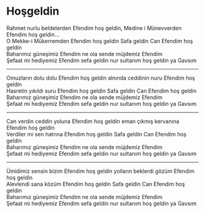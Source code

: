 # Hoşgeldin

Rahmet nurlu beldelerden Efendim hoş geldin, Medine i Münevverden Efendim hoş geldin…  
O Mekke-i Mükerremden Efendim hoş geldin Safa geldin Can Efendim hoş geldin  
Baharımız güneşimiz Efendim ne ola sende müjdemiz Efendim  
Şefaat mi hediyemiz Efendim sefa geldin nur sultanım hoş geldin ya Gavsım  
****  
Omuzların dolu dolu Efendim hoş geldin alnında ceddinin nuru Efendim hoş geldin  
Hasretin yıkıldı suru Efendim hoş geldin Safa geldin Can Efendim hoş geldin  
Baharımız güneşimiz Efendim ne ola sende müjdemiz Efendim  
Şefaat mi hediyemiz Efendim sefa geldin nur sultanım hoş geldin ya Gavsım  
****  
Can verdin ceddin yoluna Efendim hoş geldin eman çıkmış kervanına Efendim hoş geldin  
Verdiler mi sen hatrına Efendim hoş geldin Safa geldin Can Efendim hoş geldin  
Baharımız güneşimiz Efendim ne ola sende müjdemiz Efendim  
Şefaat mi hediyemiz Efendim sefa geldin nur sultanım hoş geldin ya Gavsım  
****  
Ümidimiz sensin bizim Efendim hoş geldin yolların beklerdi gözüm Efendim hoş geldin  
Alevlendi sana közüm Efendim hoş geldin Safa geldin Can Efendim hoş geldin  
Baharımız güneşimiz Efendim ne ola sende müjdemiz Efendim  
Şefaat mi hediyemiz Efendim sefa geldin nur sultanım hoş geldin ya Gavsım  

